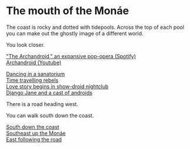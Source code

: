 # The mouth of the Monáe  

The coast is rocky and dotted with tidepools. Across the top of each pool you can make out the ghostly image of a different world.

You look closer.  

["The Archandroid," an expansive pop-opera (Spotify)](https://open.spotify.com/album/7MvSB0JTdtl1pSwZcgvYQX?si=IR3PhP7CSBmddNyeVTbf8A)  
[Archandroid (Youtube)](https://www.youtube.com/watch?v=9QnhRpmRj7E&list=PL6B9209162C4A40EC&index=3)  

[Dancing in a sanatorium](https://www.youtube.com/watch?v=pwnefUaKCbc)  
[Time travelling rebels](https://www.youtube.com/watch?v=tEddixS-UoU)  
[Love story begins in show-droid nightclub](https://www.youtube.com/watch?v=Oxls2xX0Clg)  
[Django Jane and a cast of androids](https://www.youtube.com/watch?v=mTjQq5rMlEY)  


There is a road heading west.   

You can walk south down the coast.  

[South down the coast](ra.html)  
[Southeast up the Monáe](henson.html)  
[East following the road](roadWest.html)

